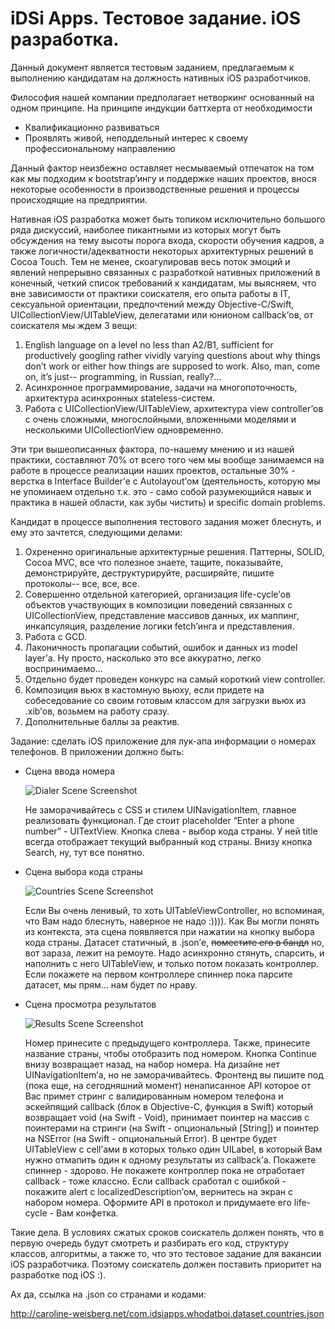 # iDSi Apps. Тестовое задание. iOS разработка.

Данный документ является тестовым заданием, предлагаемым к выполнению кандидатам на должность нативных iOS разработчиков. 

Философия нашей компании предполагает нетворкинг основанный на одном принципе. На принципе индукции баттхерта от необходимости
- Квалификационно развиваться
- Проявлять живой, неподдельный интерес к своему профессиональному направлению

Данный фактор неизбежно оставляет несмываемый отпечаток на том как мы подходим к bootstrap’ингу и поддержке наших проектов, внося некоторые особенности в производственные решения и процессы происходящие на предприятии.

Нативная iOS разработка может быть топиком исключительно большого ряда дискуссий, наиболее пикантными из которых могут быть обсуждения на тему высоты порога входа, скорости обучения кадров, а также логичности/адекватности некоторых архитектурных решений в Cocoa Touch. Тем не менее, скоагулировав весь поток эмоций и явлений непрерывно связанных с разработкой нативных приложений в конечный, четкий список требований к кандидатам, мы выясняем, что вне зависимости от практики соискателя, его опыта работы в IT, сексуальной ориентации, предпочтений между Objective-C/Swift, UICollectionView/UITableView, делегатами или юнионом callback’ов, от соискателя мы ждем 3 вещи:
1. English language on a level no less than A2/B1, sufficient for productively googling rather vividly varying questions about why things don’t work or either how things are supposed to work. Also, man, come on, it’s just-- programming, in Russian, really?...
2. Асинхронное программирование, задачи на многопоточность, архитектура асинхронных stateless-систем.
3. Работа с UICollectionView/UITableView, архитектура view controller’ов с очень сложными, многослойными, вложенными моделями и несколькими UICollectionView одновременно.

Эти три вышеописанных фактора, по-нашему мнению и из нашей практики, составляют 70% от всего того чем мы вообще занимаемся на работе в процессе реализации наших проектов, остальные 30% - верстка в Interface Builder’е c Autolayout’ом (деятельность, которую мы не упоминаем отдельно т.к. это - само собой разумеющийся навык и практика в нашей области, как зубы чистить) и specific domain problems. 

Кандидат в процессе выполнения тестового задания может блеснуть, и ему это зачтется, следующими делами:
1. Охрененно оригинальные архитектурные решения. Паттерны, SOLID, Cocoa MVC, все что полезное знаете, тащите, показывайте, демонстрируйте, деструктурируйте, расширяйте, пишите протоколы-- все, все, все.
2. Совершенно отдельной категорией, организация life-cycle’ов объектов участвующих в композиции поведений связанных с UICollectionView, представление массивов данных, их маппинг, инкапсуляция, разделение логики fetch’инга и представления.
3. Работа с GCD.
4. Лаконичность пропагации событий, ошибок и данных из model layer’а. Ну просто, насколько это все аккуратно, легко воспринимаемо...
5. Отдельно будет проведен конкурс на самый короткий view controller.
6. Композиция вьюх в кастомную вьюху, если придете на собеседование со своим готовым классом для загрузки вьюх из .xib’ов, возьмем на работу сразу.
7. Дополнительные баллы за реактив.

Задание: сделать iOS приложение для лук-апа информации о номерах телефонов.
В приложении должно быть:

- Сцена ввода номера
 
    ![Dialer Scene Screenshot](/IMG_000.png?raw=true "Dialer Scene Screenshot")

    Не заморачивайтесь с CSS и стилем UINavigationItem, главное реализовать функционал. Где стоит placeholder “Enter a phone number” - UITextView. Кнопка слева - выбор кода страны. У ней title всегда отображает текущий выбранный код страны. Внизу кнопка Search, ну, тут все понятно.

- Сцена выбора кода страны

    ![Countries Scene Screenshot](/IMG_001.png?raw=true "Countries Scene Screenshot")

    Если Вы очень ленивый, то хоть UITableViewController, но вспоминая, что Вам надо блеснуть, наверное не надо :)))). Как Вы могли понять из контекста, эта сцена появляется при нажатии на кнопку выбора кода страны. Датасет статичный, в .json’е, ~~поместите его в бандл~~ но, вот зараза, лежит на ремоуте. Надо асинхронно стянуть, спарсить, и наполнить с него UITableView, и только потом показать контроллер. Если покажете на первом контроллере спиннер пока парсите датасет, мы прям… нам будет по нраву.

- Сцена просмотра результатов

    ![Results Scene Screenshot](/IMG_002.png?raw=true "Results Scene Screenshot")

    Номер принесите с предыдущего контроллера. Также, принесите название страны, чтобы отобразить под номером. Кнопка Continue внизу возвращает назад, на набор номера. На дизайне нет UINavigationItem’а, но не заморачивайтесь. Фронтенд вы пишите под (пока еще, на сегодняшний момент) ненаписанное API которое от Вас примет стринг с валидированным номером телефона и эскейпящий callback (блок в Objective-C, функция в Swift) который возвращает void (на Swift - Void), принимает поинтер на массив с поинтерами на стринги (на Swift - опциональный [String]) и поинтер на NSError (на Swift - опциональный Error). В центре будет UITableView с cell’ами в которых только один UILabel, в который Вам нужно отмапить один к одному результаты из callback’а. Покажете спиннер - здорово. Не покажете контроллер пока не отработает callback - тоже классно. Если callback сработал с ошибкой - покажите alert с localizedDescription’ом, вернитесь на экран с набором номера. Оформите API в протокол и придумаете его life-cycle - Вам конфетка.

Такие дела. В условиях сжатых сроков соискатель должен понять, что в первую очередь будут смотреть и разбирать его код, структуру классов, алгоритмы, а также то, что это тестовое задание для вакансии iOS разработчика. Поэтому соискатель должен поставить приоритет на разработке под iOS :).

Ах да, ссылка на .json со странами и кодами: 

http://caroline-weisberg.net/com.idsiapps.whodatboi.dataset.countries.json
